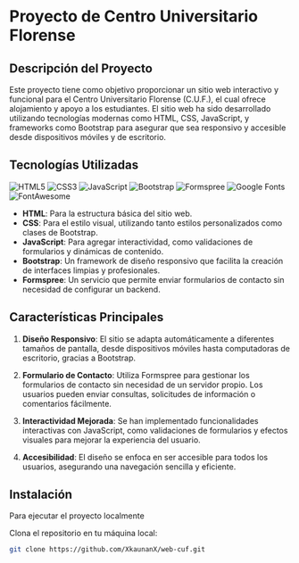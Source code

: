 # Proyecto de Centro Universitario Florense

## Descripción del Proyecto

Este proyecto tiene como objetivo proporcionar un sitio web interactivo y funcional para el Centro Universitario Florense (C.U.F.), el cual ofrece alojamiento y apoyo a los estudiantes. El sitio web ha sido desarrollado utilizando tecnologías modernas como HTML, CSS, JavaScript, y frameworks como Bootstrap para asegurar que sea responsivo y accesible desde dispositivos móviles y de escritorio.

## Tecnologías Utilizadas

![HTML5](https://img.shields.io/badge/HTML5-orange?logo=html5&logoColor=white)
![CSS3](https://img.shields.io/badge/CSS3-blue?logo=css3&logoColor=white)
![JavaScript](https://img.shields.io/badge/JavaScript-yellow?logo=javascript&logoColor=white)
![Bootstrap](https://img.shields.io/badge/Bootstrap-purple?logo=bootstrap&logoColor=white)
![Formspree](https://img.shields.io/badge/Formspree-lightgrey?logo=formspree&logoColor=black)
![Google Fonts](https://img.shields.io/badge/Google%20Fonts-red?logo=google&logoColor=white)
![FontAwesome](https://img.shields.io/badge/FontAwesome-black?logo=fontawesome&logoColor=white)

- **HTML**: Para la estructura básica del sitio web.
- **CSS**: Para el estilo visual, utilizando tanto estilos personalizados como clases de Bootstrap.
- **JavaScript**: Para agregar interactividad, como validaciones de formularios y dinámicas de contenido.
- **Bootstrap**: Un framework de diseño responsivo que facilita la creación de interfaces limpias y profesionales.
- **Formspree**: Un servicio que permite enviar formularios de contacto sin necesidad de configurar un backend.

## Características Principales

1. **Diseño Responsivo**: El sitio se adapta automáticamente a diferentes tamaños de pantalla, desde dispositivos móviles hasta computadoras de escritorio, gracias a Bootstrap.
   
2. **Formulario de Contacto**: Utiliza Formspree para gestionar los formularios de contacto sin necesidad de un servidor propio. Los usuarios pueden enviar consultas, solicitudes de información o comentarios fácilmente.

3. **Interactividad Mejorada**: Se han implementado funcionalidades interactivas con JavaScript, como validaciones de formularios y efectos visuales para mejorar la experiencia del usuario.

4. **Accesibilidad**: El diseño se enfoca en ser accesible para todos los usuarios, asegurando una navegación sencilla y eficiente.

## Instalación

Para ejecutar el proyecto localmente

Clona el repositorio en tu máquina local:
```bash
git clone https://github.com/XkaunanX/web-cuf.git
```
